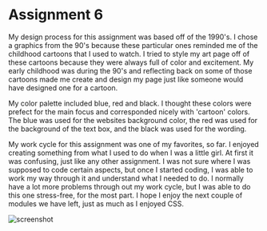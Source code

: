 # Assignment 6

My design process for this assignment was based off of the 1990's. I chose a graphics from the 90's because these particular ones reminded me of the childhood cartoons that I used to watch. I tried to style my art page off of these cartoons because they were always full of color and excitement. My early childhood was during the 90's and reflecting back on some of those cartoons made me create and design my page just like someone would have designed one for a cartoon.

My color palette included blue, red and black. I thought these colors were prefect for the main focus and corresponded nicely with 'cartoon' colors. The blue was used for the websites background color, the red was used for the background of the text box, and the black was used for the wording.

My work cycle for this assignment was one of my favorites, so far. I enjoyed creating something from what I used to do when I was a little girl. At first it was confusing, just like any other assignment. I was not sure where I was supposed to code certain aspects, but once I started coding, I was able to work my way through it and understand what I needed to do. I normally have a lot more problems through out my work cycle, but I was able to do this one stress-free, for the most part. I hope I enjoy the next couple of modules we have left, just as much as I enjoyed CSS.


![screenshot](../images/screenshot.png)
